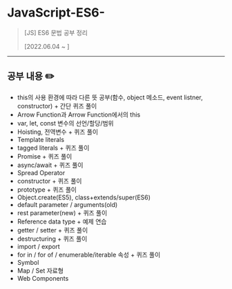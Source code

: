 # JavaScript-ES6-
> [JS] ES6 문법 공부 정리
> 
> [2022.06.04 ~ ]
***
## 공부 내용 ✏️
* this의 사용 환경에 따라 다른 뜻 공부(함수, object 메소드, event listner, constructor) + 간단 퀴즈 풀이
* Arrow Function과 Arrow Function에서의 this
* var, let, const 변수의 선언/할당/범위
* Hoisting, 전역변수 + 퀴즈 풀이
* Template literals
* tagged literals + 퀴즈 풀이
* Promise + 퀴즈 풀이
* async/await + 퀴즈 풀이
* Spread Operator
* constructor + 퀴즈 풀이
* prototype + 퀴즈 풀이
* Object.create(ES5), class+extends/super(ES6)
* default parameter / arguments(old)
* rest parameter(new) + 퀴즈 풀이
* Reference data type + 예제 연습
* getter / setter + 퀴즈 풀이
* destructuring + 퀴즈 풀이
* import / export
* for in / for of / enumerable/iterable 속성 + 퀴즈 풀이
* Symbol
* Map / Set 자료형
* Web Components